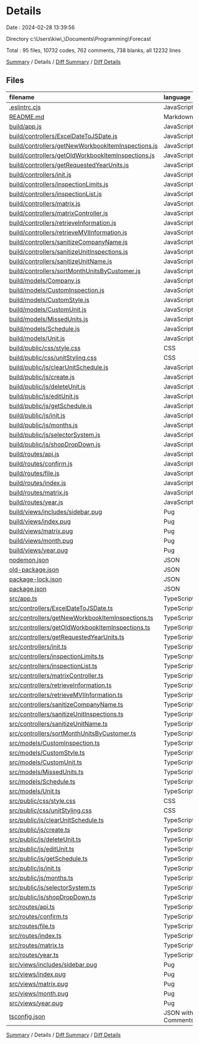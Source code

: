 # Details

Date : 2024-02-28 13:39:56

Directory c:\\Users\\kiwi_\\Documents\\Programming\\Forecast

Total : 95 files,  10732 codes, 762 comments, 738 blanks, all 12232 lines

[Summary](results.md) / Details / [Diff Summary](diff.md) / [Diff Details](diff-details.md)

## Files
| filename | language | code | comment | blank | total |
| :--- | :--- | ---: | ---: | ---: | ---: |
| [.eslintrc.cjs](/.eslintrc.cjs) | JavaScript | 55 | 0 | 1 | 56 |
| [README.md](/README.md) | Markdown | 2 | 0 | 1 | 3 |
| [build/app.js](/build/app.js) | JavaScript | 49 | 1 | 1 | 51 |
| [build/controllers/ExcelDateToJSDate.js](/build/controllers/ExcelDateToJSDate.js) | JavaScript | 6 | 0 | 1 | 7 |
| [build/controllers/getNewWorkbookItemInspections.js](/build/controllers/getNewWorkbookItemInspections.js) | JavaScript | 56 | 1 | 1 | 58 |
| [build/controllers/getOldWorkbookItemInspections.js](/build/controllers/getOldWorkbookItemInspections.js) | JavaScript | 71 | 1 | 1 | 73 |
| [build/controllers/getRequestedYearUnits.js](/build/controllers/getRequestedYearUnits.js) | JavaScript | 63 | 3 | 1 | 67 |
| [build/controllers/init.js](/build/controllers/init.js) | JavaScript | 115 | 7 | 1 | 123 |
| [build/controllers/inspectionLimits.js](/build/controllers/inspectionLimits.js) | JavaScript | 40 | 3 | 1 | 44 |
| [build/controllers/inspectionList.js](/build/controllers/inspectionList.js) | JavaScript | 49 | 0 | 1 | 50 |
| [build/controllers/matrix.js](/build/controllers/matrix.js) | JavaScript | 4 | 0 | 1 | 5 |
| [build/controllers/matrixController.js](/build/controllers/matrixController.js) | JavaScript | 229 | 2 | 1 | 232 |
| [build/controllers/retrieveInformation.js](/build/controllers/retrieveInformation.js) | JavaScript | 11 | 4 | 1 | 16 |
| [build/controllers/retrieveMVIInformation.js](/build/controllers/retrieveMVIInformation.js) | JavaScript | 10 | 0 | 1 | 11 |
| [build/controllers/sanitizeCompanyName.js](/build/controllers/sanitizeCompanyName.js) | JavaScript | 57 | 0 | 1 | 58 |
| [build/controllers/sanitizeUnitInspections.js](/build/controllers/sanitizeUnitInspections.js) | JavaScript | 18 | 0 | 1 | 19 |
| [build/controllers/sanitizeUnitName.js](/build/controllers/sanitizeUnitName.js) | JavaScript | 19 | 23 | 1 | 43 |
| [build/controllers/sortMonthUnitsByCustomer.js](/build/controllers/sortMonthUnitsByCustomer.js) | JavaScript | 21 | 0 | 1 | 22 |
| [build/models/Company.js](/build/models/Company.js) | JavaScript | 13 | 0 | 1 | 14 |
| [build/models/CustomInspection.js](/build/models/CustomInspection.js) | JavaScript | 18 | 1 | 1 | 20 |
| [build/models/CustomStyle.js](/build/models/CustomStyle.js) | JavaScript | 15 | 0 | 1 | 16 |
| [build/models/CustomUnit.js](/build/models/CustomUnit.js) | JavaScript | 18 | 1 | 1 | 20 |
| [build/models/MissedUnits.js](/build/models/MissedUnits.js) | JavaScript | 18 | 0 | 1 | 19 |
| [build/models/Schedule.js](/build/models/Schedule.js) | JavaScript | 24 | 0 | 1 | 25 |
| [build/models/Unit.js](/build/models/Unit.js) | JavaScript | 17 | 0 | 1 | 18 |
| [build/public/css/style.css](/build/public/css/style.css) | CSS | 206 | 25 | 59 | 290 |
| [build/public/css/unitStyling.css](/build/public/css/unitStyling.css) | CSS | 61 | 159 | 48 | 268 |
| [build/public/js/clearUnitSchedule.js](/build/public/js/clearUnitSchedule.js) | JavaScript | 17 | 0 | 1 | 18 |
| [build/public/js/create.js](/build/public/js/create.js) | JavaScript | 12 | 0 | 1 | 13 |
| [build/public/js/deleteUnit.js](/build/public/js/deleteUnit.js) | JavaScript | 15 | 0 | 1 | 16 |
| [build/public/js/editUnit.js](/build/public/js/editUnit.js) | JavaScript | 87 | 12 | 1 | 100 |
| [build/public/js/getSchedule.js](/build/public/js/getSchedule.js) | JavaScript | 54 | 17 | 1 | 72 |
| [build/public/js/init.js](/build/public/js/init.js) | JavaScript | 10 | 0 | 1 | 11 |
| [build/public/js/months.js](/build/public/js/months.js) | JavaScript | 2 | 0 | 1 | 3 |
| [build/public/js/selectorSystem.js](/build/public/js/selectorSystem.js) | JavaScript | 127 | 4 | 1 | 132 |
| [build/public/js/shopDropDown.js](/build/public/js/shopDropDown.js) | JavaScript | 27 | 19 | 1 | 47 |
| [build/routes/api.js](/build/routes/api.js) | JavaScript | 14 | 0 | 1 | 15 |
| [build/routes/confirm.js](/build/routes/confirm.js) | JavaScript | 31 | 0 | 1 | 32 |
| [build/routes/file.js](/build/routes/file.js) | JavaScript | 31 | 8 | 1 | 40 |
| [build/routes/index.js](/build/routes/index.js) | JavaScript | 8 | 0 | 1 | 9 |
| [build/routes/matrix.js](/build/routes/matrix.js) | JavaScript | 10 | 0 | 1 | 11 |
| [build/routes/year.js](/build/routes/year.js) | JavaScript | 325 | 12 | 1 | 338 |
| [build/views/includes/sidebar.pug](/build/views/includes/sidebar.pug) | Pug | 34 | 0 | 1 | 35 |
| [build/views/index.pug](/build/views/index.pug) | Pug | 22 | 0 | 1 | 23 |
| [build/views/matrix.pug](/build/views/matrix.pug) | Pug | 52 | 33 | 1 | 86 |
| [build/views/month.pug](/build/views/month.pug) | Pug | 54 | 1 | 4 | 59 |
| [build/views/year.pug](/build/views/year.pug) | Pug | 4 | 0 | 2 | 6 |
| [nodemon.json](/nodemon.json) | JSON | 8 | 0 | 1 | 9 |
| [old-package.json](/old-package.json) | JSON | 19 | 0 | 1 | 20 |
| [package-lock.json](/package-lock.json) | JSON | 6,485 | 0 | 1 | 6,486 |
| [package.json](/package.json) | JSON | 24 | 0 | 1 | 25 |
| [src/app.ts](/src/app.ts) | TypeScript | 44 | 1 | 20 | 65 |
| [src/controllers/ExcelDateToJSDate.ts](/src/controllers/ExcelDateToJSDate.ts) | TypeScript | 5 | 0 | 3 | 8 |
| [src/controllers/getNewWorkbookItemInspections.ts](/src/controllers/getNewWorkbookItemInspections.ts) | TypeScript | 45 | 1 | 11 | 57 |
| [src/controllers/getOldWorkbookItemInspections.ts](/src/controllers/getOldWorkbookItemInspections.ts) | TypeScript | 54 | 1 | 12 | 67 |
| [src/controllers/getRequestedYearUnits.ts](/src/controllers/getRequestedYearUnits.ts) | TypeScript | 61 | 3 | 20 | 84 |
| [src/controllers/init.ts](/src/controllers/init.ts) | TypeScript | 112 | 7 | 31 | 150 |
| [src/controllers/inspectionLimits.ts](/src/controllers/inspectionLimits.ts) | TypeScript | 39 | 3 | 3 | 45 |
| [src/controllers/inspectionList.ts](/src/controllers/inspectionList.ts) | TypeScript | 48 | 0 | 2 | 50 |
| [src/controllers/matrixController.ts](/src/controllers/matrixController.ts) | TypeScript | 198 | 2 | 39 | 239 |
| [src/controllers/retrieveInformation.ts](/src/controllers/retrieveInformation.ts) | TypeScript | 10 | 4 | 6 | 20 |
| [src/controllers/retrieveMVIInformation.ts](/src/controllers/retrieveMVIInformation.ts) | TypeScript | 9 | 0 | 7 | 16 |
| [src/controllers/sanitizeCompanyName.ts](/src/controllers/sanitizeCompanyName.ts) | TypeScript | 32 | 0 | 4 | 36 |
| [src/controllers/sanitizeUnitInspections.ts](/src/controllers/sanitizeUnitInspections.ts) | TypeScript | 17 | 0 | 6 | 23 |
| [src/controllers/sanitizeUnitName.ts](/src/controllers/sanitizeUnitName.ts) | TypeScript | 17 | 23 | 15 | 55 |
| [src/controllers/sortMonthUnitsByCustomer.ts](/src/controllers/sortMonthUnitsByCustomer.ts) | TypeScript | 20 | 0 | 7 | 27 |
| [src/models/CustomInspection.ts](/src/models/CustomInspection.ts) | TypeScript | 13 | 1 | 3 | 17 |
| [src/models/CustomStyle.ts](/src/models/CustomStyle.ts) | TypeScript | 10 | 0 | 3 | 13 |
| [src/models/CustomUnit.ts](/src/models/CustomUnit.ts) | TypeScript | 13 | 1 | 3 | 17 |
| [src/models/MissedUnits.ts](/src/models/MissedUnits.ts) | TypeScript | 13 | 0 | 3 | 16 |
| [src/models/Schedule.ts](/src/models/Schedule.ts) | TypeScript | 19 | 0 | 3 | 22 |
| [src/models/Unit.ts](/src/models/Unit.ts) | TypeScript | 12 | 0 | 3 | 15 |
| [src/public/css/style.css](/src/public/css/style.css) | CSS | 206 | 25 | 59 | 290 |
| [src/public/css/unitStyling.css](/src/public/css/unitStyling.css) | CSS | 61 | 159 | 48 | 268 |
| [src/public/js/clearUnitSchedule.ts](/src/public/js/clearUnitSchedule.ts) | TypeScript | 16 | 0 | 5 | 21 |
| [src/public/js/create.ts](/src/public/js/create.ts) | TypeScript | 11 | 0 | 5 | 16 |
| [src/public/js/deleteUnit.ts](/src/public/js/deleteUnit.ts) | TypeScript | 14 | 0 | 4 | 18 |
| [src/public/js/editUnit.ts](/src/public/js/editUnit.ts) | TypeScript | 85 | 12 | 34 | 131 |
| [src/public/js/getSchedule.ts](/src/public/js/getSchedule.ts) | TypeScript | 52 | 17 | 22 | 91 |
| [src/public/js/init.ts](/src/public/js/init.ts) | TypeScript | 9 | 0 | 3 | 12 |
| [src/public/js/months.ts](/src/public/js/months.ts) | TypeScript | 1 | 0 | 1 | 2 |
| [src/public/js/selectorSystem.ts](/src/public/js/selectorSystem.ts) | TypeScript | 123 | 4 | 30 | 157 |
| [src/public/js/shopDropDown.ts](/src/public/js/shopDropDown.ts) | TypeScript | 26 | 19 | 16 | 61 |
| [src/routes/api.ts](/src/routes/api.ts) | TypeScript | 13 | 0 | 11 | 24 |
| [src/routes/confirm.ts](/src/routes/confirm.ts) | TypeScript | 32 | 0 | 11 | 43 |
| [src/routes/file.ts](/src/routes/file.ts) | TypeScript | 30 | 8 | 13 | 51 |
| [src/routes/index.ts](/src/routes/index.ts) | TypeScript | 7 | 0 | 3 | 10 |
| [src/routes/matrix.ts](/src/routes/matrix.ts) | TypeScript | 9 | 0 | 6 | 15 |
| [src/routes/year.ts](/src/routes/year.ts) | TypeScript | 327 | 13 | 85 | 425 |
| [src/views/includes/sidebar.pug](/src/views/includes/sidebar.pug) | Pug | 34 | 0 | 1 | 35 |
| [src/views/index.pug](/src/views/index.pug) | Pug | 22 | 0 | 1 | 23 |
| [src/views/matrix.pug](/src/views/matrix.pug) | Pug | 52 | 33 | 1 | 86 |
| [src/views/month.pug](/src/views/month.pug) | Pug | 54 | 1 | 4 | 59 |
| [src/views/year.pug](/src/views/year.pug) | Pug | 4 | 0 | 2 | 6 |
| [tsconfig.json](/tsconfig.json) | JSON with Comments | 16 | 87 | 9 | 112 |

[Summary](results.md) / Details / [Diff Summary](diff.md) / [Diff Details](diff-details.md)